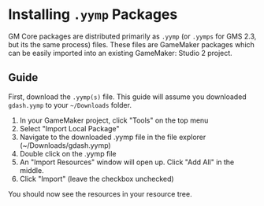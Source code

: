# Installing `.yymp` Packages

GM Core packages are distributed primarily as `.yymp` (or `.yymps` for GMS 2.3, but its the same process) files. These files are GameMaker packages which can be easily imported into an existing GameMaker: Studio 2 project.

## Guide

First, download the `.yymp(s)` file. This guide will assume you downloaded `gdash.yymp` to your `~/Downloads` folder.

1. In your GameMaker project, click "Tools" on the top menu
2. Select "Import Local Package"
3. Navigate to the downloaded .yymp file in the file explorer (~/Downloads/gdash.yymp)
4. Double click on the .yymp file
5. An "Import Resources" window will open up. Click "Add All" in the middle.
6. Click "Import" (leave the checkbox unchecked)

You should now see the resources in your resource tree.
